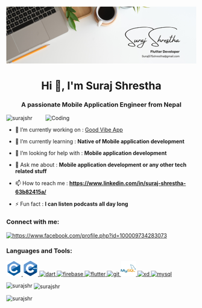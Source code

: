 
[![Social banner for jh3y](https://github.com/Surajshr/assets/blob/main/profileBaner.png)](https://www.linkedin.com/in/suraj-shrestha-63b82415a/)
<h1 align="center">Hi 👋, I'm Suraj Shrestha</h1>
<h3 align="center">A passionate Mobile Application Engineer from Nepal</h3>
<img align="right" alt="Coding" width="400" src ="https://c.tenor.com/2uyENRmiUt0AAAAC/coding.gif">
<p align="left"> <img src="https://komarev.com/ghpvc/?username=surajshr&label=Profile%20views&color=0e75b6&style=flat" alt="surajshr" /> </p>

- 🔭 I’m currently working on : [Good Vibe App](https://play.google.com/store/apps/details?id=com.goodvibes&hl=en&gl=US)

- 🌱 I’m currently learning : **Native of Mobile application development**

- 🤝 I’m looking for help with : **Mobile application development**

- 💬 Ask me about : **Mobile application development or any other tech related stuff**

- 📫 How to reach me : **https://www.linkedin.com/in/suraj-shrestha-63b82415a/**

- ⚡ Fun fact : **I can listen podcasts all day long**

<h3 align="left">Connect with me:</h3>
<p align="left">
  <a href="https://www.linkedin.com/in/suraj-shrestha-63b82415a/" target="blank"><img align="center" src="https://upload.wikimedia.org/wikipedia/commons/8/81/LinkedIn_icon.svg" alt="https://www.facebook.com/profile.php?id=100009734283073" height="30" width="40" /></a>
</p>

<h3 align="left">Languages and Tools:</h3>
<p align="left"> <a href="https://www.cprogramming.com/" target="_blank" rel="noreferrer"> <img src="https://raw.githubusercontent.com/devicons/devicon/master/icons/c/c-original.svg" alt="c" width="40" height="40"/> </a> <a href="https://www.w3schools.com/cpp/" target="_blank" rel="noreferrer"> <img src="https://raw.githubusercontent.com/devicons/devicon/master/icons/cplusplus/cplusplus-original.svg" alt="cplusplus" width="40" height="40"/> </a> <a href="https://dart.dev" target="_blank" rel="noreferrer"> <img src="https://www.vectorlogo.zone/logos/dartlang/dartlang-icon.svg" alt="dart" width="40" height="40"/> </a> <a href="https://firebase.google.com/" target="_blank" rel="noreferrer"> <img src="https://www.vectorlogo.zone/logos/firebase/firebase-icon.svg" alt="firebase" width="40" height="40"/> </a> <a href="https://flutter.dev" target="_blank" rel="noreferrer"> <img src="https://www.vectorlogo.zone/logos/flutterio/flutterio-icon.svg" alt="flutter" width="40" height="40"/> </a> <a href="https://git-scm.com/" target="_blank" rel="noreferrer"> <img src="https://www.vectorlogo.zone/logos/git-scm/git-scm-icon.svg" alt="git" width="40" height="40"/> </a> <a href="https://www.mysql.com/" target="_blank" rel="noreferrer"> <img src="https://raw.githubusercontent.com/devicons/devicon/master/icons/mysql/mysql-original-wordmark.svg" alt="mysql" width="40" height="40"/> </a> <a href="https://www.adobe.com/products/xd.html" target="_blank" rel="noreferrer"> <img src="https://cdn.worldvectorlogo.com/logos/adobe-xd.svg" alt="xd" width="40" height="40"/> </a> </a> <a href="https://kotlinlang.org/" target="_blank" rel="noreferrer"> <img src="https://upload.wikimedia.org/wikipedia/commons/0/06/Kotlin_Icon.svg" alt="mysql" width="40" height="40"/> </a> </p>

<p><img align="left" src="https://github-readme-stats.vercel.app/api/top-langs?username=surajshr&show_icons=true&locale=en&layout=compact" alt="surajshr" /></p>

<p>&nbsp;<img align="center" src="https://github-readme-stats.vercel.app/api?username=surajshr&show_icons=true&locale=en" alt="surajshr" /></p>

<p><img align="center" src="https://github-readme-streak-stats.herokuapp.com/?user=surajshr&" alt="surajshr" /></p>
